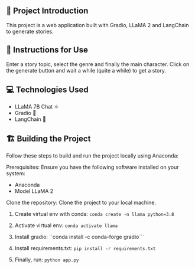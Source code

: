 ## 🚀 Project Introduction
This project is a web application built with Gradio, LLaMA 2 and LangChain to generate stories.

## 📝 Instructions for Use
Enter a story topic, select the genre and finally the main character. Click on the generate button and wait a while (quite a while) to get a story.

## 💻 Technologies Used
- LLaMA 7B Chat ⚛️
- Gradio 🎨
- LangChain 🤖

## 🏗️ Building the Project
Follow these steps to build and run the project locally using Anaconda:

Prerequisites: Ensure you have the following software installed on your system:

- Anaconda
- Model LLaMA 2

Clone the repository: Clone the project to your local machine.

1. Create virtual env with conda:
    ```conda create -n llama python=3.8```

2. Activate virtual env:
    ```conda activate llama```

3. Install gradio:
    ``conda install -c conda-forge gradio```

4. Install requirements.txt:
    ```pip install -r requirements.txt```

5. Finally, run:
    ```python app.py```